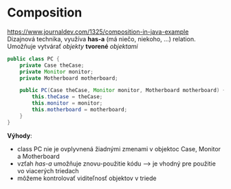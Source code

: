 # Composition
https://www.journaldev.com/1325/composition-in-java-example <br>
Dizajnová technika, využíva **has-a** (má niečo, niekoho, ...) relation. Umožňuje vytvárať *objekty* **tvorené** *objektami*
```java
public class PC {
    private Case theCase;
    private Monitor monitor;
    private Motherboard motherboard;

    public PC(Case theCase, Monitor monitor, Motherboard motherboard) {
        this.theCase = theCase;
        this.monitor = monitor;
        this.motherboard = motherboard;
    }
}    
```
**Výhody**: <br>
- class PC nie je ovplyvnená žiadnými zmenami v objektoc Case, Monitor a Motherboard
- vzťah *has-a* umožňuje znovu-použitie kódu --> je vhodný pre použitie vo viacerých triedach
- môžeme kontrolovať viditeľnosť objektov v triede

